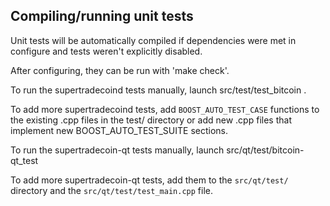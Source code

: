 Compiling/running unit tests
------------------------------------

Unit tests will be automatically compiled if dependencies were met in configure
and tests weren't explicitly disabled.

After configuring, they can be run with 'make check'.

To run the supertradecoind tests manually, launch src/test/test_bitcoin .

To add more supertradecoind tests, add `BOOST_AUTO_TEST_CASE` functions to the existing
.cpp files in the test/ directory or add new .cpp files that
implement new BOOST_AUTO_TEST_SUITE sections.

To run the supertradecoin-qt tests manually, launch src/qt/test/bitcoin-qt_test

To add more supertradecoin-qt tests, add them to the `src/qt/test/` directory and
the `src/qt/test/test_main.cpp` file.
